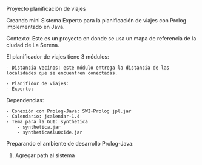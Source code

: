 Proyecto planificación de viajes

Creando mini Sistema Experto para la planificación de viajes con Prolog implementado en Java.

Contexto: Este es un proyecto en donde se usa un mapa de referencia de la ciudad de La Serena.

El planificador de viajes tiene 3 módulos: 

	- Distancia Vecinos: este módulo entrega la distancia de las localidades que se encuentren conectadas.

	- Planifidor de viajes: 
	- Experto:

Dependencias:

	- Conexión con Prolog-Java: SWI-Prolog jpl.jar
	- Calendario: jcalendar-1.4
	- Tema para la GUI: synthetica 
		- synthetica.jar 
		- syntheticaAluOxide.jar 

Preparando el ambiente de desarrollo Prolog-Java:

1) Agregar path al sistema

